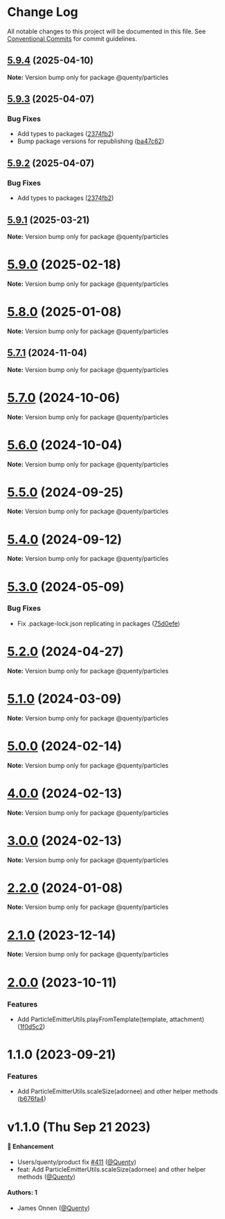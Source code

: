 # Change Log

All notable changes to this project will be documented in this file.
See [Conventional Commits](https://conventionalcommits.org) for commit guidelines.

## [5.9.4](https://github.com/Quenty/NevermoreEngine/compare/@quenty/particles@5.9.3...@quenty/particles@5.9.4) (2025-04-10)

**Note:** Version bump only for package @quenty/particles





## [5.9.3](https://github.com/Quenty/NevermoreEngine/compare/@quenty/particles@5.9.1...@quenty/particles@5.9.3) (2025-04-07)


### Bug Fixes

* Add types to packages ([2374fb2](https://github.com/Quenty/NevermoreEngine/commit/2374fb2b043cfbe0e9b507b3316eec46a4e353a0))
* Bump package versions for republishing ([ba47c62](https://github.com/Quenty/NevermoreEngine/commit/ba47c62e32170bf74377b0c658c60b84306dc294))





## [5.9.2](https://github.com/Quenty/NevermoreEngine/compare/@quenty/particles@5.9.1...@quenty/particles@5.9.2) (2025-04-07)


### Bug Fixes

* Add types to packages ([2374fb2](https://github.com/Quenty/NevermoreEngine/commit/2374fb2b043cfbe0e9b507b3316eec46a4e353a0))





## [5.9.1](https://github.com/Quenty/NevermoreEngine/compare/@quenty/particles@5.9.0...@quenty/particles@5.9.1) (2025-03-21)

**Note:** Version bump only for package @quenty/particles





# [5.9.0](https://github.com/Quenty/NevermoreEngine/compare/@quenty/particles@5.8.0...@quenty/particles@5.9.0) (2025-02-18)

**Note:** Version bump only for package @quenty/particles





# [5.8.0](https://github.com/Quenty/NevermoreEngine/compare/@quenty/particles@5.7.1...@quenty/particles@5.8.0) (2025-01-08)

**Note:** Version bump only for package @quenty/particles





## [5.7.1](https://github.com/Quenty/NevermoreEngine/compare/@quenty/particles@5.7.0...@quenty/particles@5.7.1) (2024-11-04)

**Note:** Version bump only for package @quenty/particles





# [5.7.0](https://github.com/Quenty/NevermoreEngine/compare/@quenty/particles@5.6.0...@quenty/particles@5.7.0) (2024-10-06)

**Note:** Version bump only for package @quenty/particles





# [5.6.0](https://github.com/Quenty/NevermoreEngine/compare/@quenty/particles@5.5.0...@quenty/particles@5.6.0) (2024-10-04)

**Note:** Version bump only for package @quenty/particles





# [5.5.0](https://github.com/Quenty/NevermoreEngine/compare/@quenty/particles@5.4.0...@quenty/particles@5.5.0) (2024-09-25)

**Note:** Version bump only for package @quenty/particles





# [5.4.0](https://github.com/Quenty/NevermoreEngine/compare/@quenty/particles@5.3.0...@quenty/particles@5.4.0) (2024-09-12)

**Note:** Version bump only for package @quenty/particles





# [5.3.0](https://github.com/Quenty/NevermoreEngine/compare/@quenty/particles@5.2.0...@quenty/particles@5.3.0) (2024-05-09)


### Bug Fixes

* Fix .package-lock.json replicating in packages ([75d0efe](https://github.com/Quenty/NevermoreEngine/commit/75d0efeef239f221d93352af71a5b3e930ec23c5))





# [5.2.0](https://github.com/Quenty/NevermoreEngine/compare/@quenty/particles@5.1.0...@quenty/particles@5.2.0) (2024-04-27)

**Note:** Version bump only for package @quenty/particles





# [5.1.0](https://github.com/Quenty/NevermoreEngine/compare/@quenty/particles@5.0.0...@quenty/particles@5.1.0) (2024-03-09)

**Note:** Version bump only for package @quenty/particles





# [5.0.0](https://github.com/Quenty/NevermoreEngine/compare/@quenty/particles@4.0.0...@quenty/particles@5.0.0) (2024-02-14)

**Note:** Version bump only for package @quenty/particles





# [4.0.0](https://github.com/Quenty/NevermoreEngine/compare/@quenty/particles@3.0.0...@quenty/particles@4.0.0) (2024-02-13)

**Note:** Version bump only for package @quenty/particles





# [3.0.0](https://github.com/Quenty/NevermoreEngine/compare/@quenty/particles@2.2.0...@quenty/particles@3.0.0) (2024-02-13)

**Note:** Version bump only for package @quenty/particles





# [2.2.0](https://github.com/Quenty/NevermoreEngine/compare/@quenty/particles@2.1.0...@quenty/particles@2.2.0) (2024-01-08)

**Note:** Version bump only for package @quenty/particles





# [2.1.0](https://github.com/Quenty/NevermoreEngine/compare/@quenty/particles@2.0.0...@quenty/particles@2.1.0) (2023-12-14)

**Note:** Version bump only for package @quenty/particles





# [2.0.0](https://github.com/Quenty/NevermoreEngine/compare/@quenty/particles@1.1.0...@quenty/particles@2.0.0) (2023-10-11)


### Features

* Add ParticleEmitterUtils.playFromTemplate(template, attachment) ([1f0d5c2](https://github.com/Quenty/NevermoreEngine/commit/1f0d5c2782ffd59bff2d740186675be4e8bf801f))





# 1.1.0 (2023-09-21)


### Features

* Add ParticleEmitterUtils.scaleSize(adornee) and other helper methods ([b676fa4](https://github.com/Quenty/NevermoreEngine/commit/b676fa45c8e3f4a2e151767b453b6ea1665df462))





# v1.1.0 (Thu Sep 21 2023)

#### 🚀 Enhancement

- Users/quenty/product fix [#411](https://github.com/Quenty/NevermoreEngine/pull/411) ([@Quenty](https://github.com/Quenty))
- feat: Add ParticleEmitterUtils.scaleSize(adornee) and other helper methods ([@Quenty](https://github.com/Quenty))

#### Authors: 1

- James Onnen ([@Quenty](https://github.com/Quenty))

